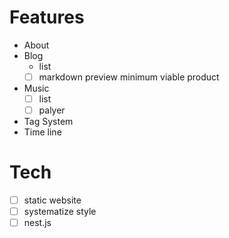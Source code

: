 # Features

- About
- Blog
  - list
  - [ ] markdown preview minimum viable product
- Music
  - [ ] list
  - [ ] palyer
- Tag System
- Time line

# Tech

- [ ] static website
- [ ] systematize style
- [ ] nest.js
